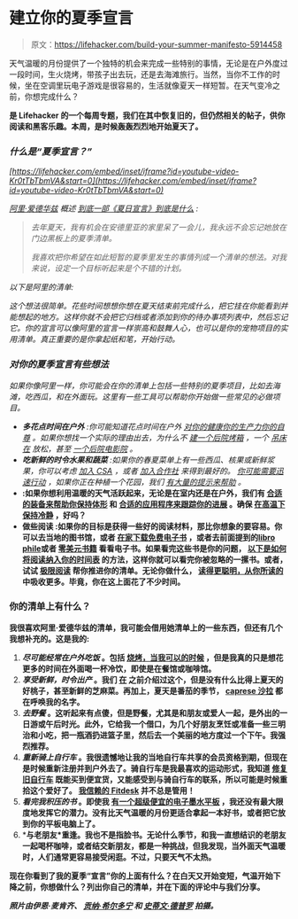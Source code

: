 # 建立你的夏季宣言

> 原文：<https://lifehacker.com/build-your-summer-manifesto-5914458>

天气温暖的月份提供了一个独特的机会来完成一些特别的事情，无论是在户外度过一段时间，生火烧烤，带孩子出去玩，还是去海滩旅行。当然，当你不工作的时候，坐在空调里玩电子游戏是很容易的，生活就像夏天一样短暂。在天气变冷之前，你想完成什么？



[](http://lifehacker.com/tag/blast-from-the-past)**是 Lifehacker 的一个每周专题，我们在其中恢复旧的，但仍然相关的帖子，供你阅读和黑客乐趣。本周，是时候轰轰烈烈地开始夏天了。**

### *什么是“夏季宣言？”*

 *[https://lifehacker.com/embed/inset/iframe?id=youtube-video-Kr0tTbTbmVA&start=0](https://lifehacker.com/embed/inset/iframe?id=youtube-video-Kr0tTbTbmVA&start=0)* 

*[阿里·爱德华兹](http://aliedwards.com/) 概述 [到底一部《夏日宣言》到底是什么](http://aliedwards.com/2012/05/summer-manifesto.html) :*

> *去年夏天，我有机会在安德里亚的家里呆了一会儿，我永远不会忘记她放在门边黑板上的夏季清单。*
> 
> *我喜欢把你希望在如此短暂的夏季里发生的事情列成一个清单的想法。对我来说，设定一个目标听起来是个不错的计划。*

*以下是阿里的清单:*

*这个想法很简单。花些时间想想你想在夏天结束前完成什么，把它挂在你能看到并能想起的地方。这样你就不会把它归档或者添加到你的待办事项列表中，然后忘记它。你的宣言可以像阿里的宣言一样崇高和鼓舞人心，也可以是你的宠物项目的实用清单。真正重要的是你拿起纸和笔，开始行动。*

### *对你的夏季宣言有些想法*

*如果你像阿里一样，你可能会在你的清单上包括一些特别的夏季项目，比如去海滩，吃西瓜，和在外面玩。这里有一些工具可以帮助你开始做一些常见的必做项目。*

*   ****多花点时间在户外*** :你可能知道花点时间在户外 [对你的健康](http://lifehacker.com/spending-more-time-outdoors-may-help-prevent-nearsighte-5808745)[你的生产力](http://lifehacker.com/surround-yourself-with-nature-to-boost-your-productivit-5876390)[你的自尊](https://lifehacker.com/spend-five-minutes-a-day-outdoors-to-increase-self-este-5531026) 。如果你想找一个实际的理由出去，为什么不 [建一个后院烤箱](http://lifehacker.com/build-a-backyard-tandoor-oven-on-the-cheap-5910363) ，一个 [吊床在](http://lifehacker.com/build-a-sturdy-wooden-hammock-out-of-tree-branches-5896036) 放松，甚至 [一个后院电影院](http://lifehacker.com/this-diy-projector-screen-is-perfect-for-backyard-film-5815462) 。*
*   ****吃新鲜的时令水果和蔬菜*** :如果你的春夏菜单上有一些西瓜、核果或新鲜浆果，你可以考虑 [加入 CSA](http://lifehacker.com/community-supported-agriculture-what-it-is-and-why-you-5819320) ，或者 [加入合作社](https://lifehacker.com/how-to-find-a-food-co-op-in-your-area-and-score-some-hi-5912937) 来得到最好的。 [你可能需要迅速行动](http://lifehacker.com/get-spring-produce-early-keep-it-tasty-all-summer-5792784) ，如果你正在种植一个花园，我们 [有大量的提示来帮助](http://lifehacker.com/gardening) 。*
*   **:如果你想利用温暖的天气活跃起来，无论是在室内还是在户外，我们有 [合适的装备来帮助你保持体形](http://lifehacker.com/five-best-fitness-tracking-appliances-5907870) 和 [合适的应用程序来跟踪你的进展](http://lifehacker.com/five-best-fitness-tracking-web-sites-and-services-5841439) 。确保 [在高温下保持冷静](http://lifehacker.com/how-to-stay-fit-and-cool-despite-the-summer-heat-5569067) ，好吗？**
*   **做些阅读 :如果你的目标是获得一些好的阅读材料，那比你想象的要容易。你可以去当地的图书馆，或者 [在家下载免费电子书](http://lifehacker.com/how-to-load-up-your-ereader-with-ebooks-for-free-5856977) ，或者去前面提到的[libro phile](http://librophile.com/)或者 [零美元书籍](http://lifehacker.com/zero-dollar-books-shows-you-all-the-best-selling-kindle-5908830) 看看电子书。如果看完这些书是你的问题， [以下是如何将阅读纳入你的时间表](http://lifehacker.com/how-to-fit-reading-into-your-schedule-and-actually-fini-5902606) 的方法，这样你就可以看完你被忽略的一摞书。或者，试试 [极限阅读](http://lifehacker.com/extreme-reading-5914312) 帮你推进你的清单。无论你做什么， [读得更聪明，从你所读的](http://lifehacker.com/how-to-boost-your-reading-comprehension-by-reading-smar-5872944) 中吸收更多。毕竟，你在这上面花了不少时间。**

### **你的清单上有什么？**

**我很喜欢阿里·爱德华兹的清单，我可能会借用她清单上的一些东西，但还有几个我想补充的。这是我的:**

1.  *****尽可能经常在户外吃饭*** 。包括 [烧烤，当我可以的时候](http://lifehacker.com/how-to-become-the-ultimate-grill-master-392818) ，但是我真的只是想花更多的时间在外面喝一杯冷饮，即使是在餐馆或咖啡馆。**
2.  *****享受新鲜，时令出产*** 。我们 [在](http://lifehacker.com/why-eating-seasonally-and-locally-is-better-for-you-an-1563025065) 之前介绍过这个，但是没有什么比得上夏天的好桃子，甚至新鲜的芝麻菜。再加上，夏天是番茄的季节， [caprese 沙拉](http://en.wikipedia.org/wiki/Insalata_Caprese) 都在呼唤我的名字。**
3.  *****去野餐*** 。这听起来有点傻，但是野餐，尤其是和朋友或爱人一起，是外出的一日游或午后时光。此外，它给我一个借口，为几个好朋友烹饪或准备一些三明治和小吃，把一瓶酒扔进篮子里，然后去一个美丽的地方度过一个下午。我强烈推荐。**
4.  *****重新骑上自行车*** 。我很遗憾地让我的当地自行车共享的会员资格到期，但现在是时候重新注册并到户外去了。骑自行车是我最喜欢的运动形式，我知道 [修复旧自行车](http://lifehacker.com/restore-a-discarded-bicycle-5880142) 既能买到便宜货，又能感受到与骑自行车的联系，所以可能是时候重拾这个爱好了。 [我信赖的 Fitdesk](https://lifehacker.com/the-fitdesk-is-a-space-saving-apartment-friendly-exerc-5877802) 并不总是管用！** 
5.  *****看完我积压的书*** 。即使我 [有一个超级便宜的电子墨水平板](http://lifehacker.com/turn-a-99-nook-into-a-fully-fledged-android-tablet-in-5889158) ，我还没有最大限度地发挥它的潜力。没有比天气温暖的月份更适合拿起一本好书，或者把它放到你的平板电脑上了。**
6.  *****与老朋友*重逢**。我也不是指脸书。无论什么季节，和我一直想结识的老朋友一起喝杯咖啡，或者结交新朋友，都是一种挑战，但我发现，当外面天气温暖时，人们通常更容易接受闲逛。不过，只要天气不太热。**

**现在你看到了我的夏季“宣言”你的上面有什么？在白天又开始变短，气温开始下降之前，你想做什么？列出你自己的清单，并在下面的评论中与我们分享。**

***照片由伊恩·麦肯齐、* [*贡纳·希尔多宁*](http://www.flickr.com/photos/48746111@N04/4466093934/) *和* [*史蒂文·德普罗*](http://www.flickr.com/photos/stevendepolo/6064070302/) *拍摄。***